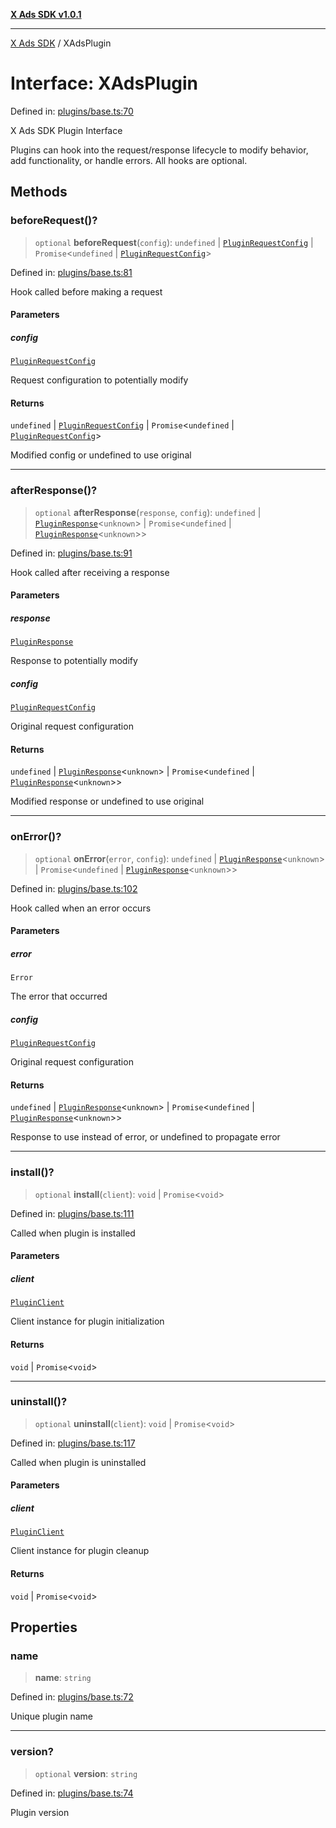[**X Ads SDK v1.0.1**](../README.md)

***

[X Ads SDK](../globals.md) / XAdsPlugin

# Interface: XAdsPlugin

Defined in: [plugins/base.ts:70](https://github.com/kage1020/x-ads-sdk/blob/main/src/plugins/base.ts#L70)

X Ads SDK Plugin Interface

Plugins can hook into the request/response lifecycle to modify behavior,
add functionality, or handle errors. All hooks are optional.

## Methods

### beforeRequest()?

> `optional` **beforeRequest**(`config`): `undefined` \| [`PluginRequestConfig`](PluginRequestConfig.md) \| `Promise`\<`undefined` \| [`PluginRequestConfig`](PluginRequestConfig.md)\>

Defined in: [plugins/base.ts:81](https://github.com/kage1020/x-ads-sdk/blob/main/src/plugins/base.ts#L81)

Hook called before making a request

#### Parameters

##### config

[`PluginRequestConfig`](PluginRequestConfig.md)

Request configuration to potentially modify

#### Returns

`undefined` \| [`PluginRequestConfig`](PluginRequestConfig.md) \| `Promise`\<`undefined` \| [`PluginRequestConfig`](PluginRequestConfig.md)\>

Modified config or undefined to use original

***

### afterResponse()?

> `optional` **afterResponse**(`response`, `config`): `undefined` \| [`PluginResponse`](PluginResponse.md)\<`unknown`\> \| `Promise`\<`undefined` \| [`PluginResponse`](PluginResponse.md)\<`unknown`\>\>

Defined in: [plugins/base.ts:91](https://github.com/kage1020/x-ads-sdk/blob/main/src/plugins/base.ts#L91)

Hook called after receiving a response

#### Parameters

##### response

[`PluginResponse`](PluginResponse.md)

Response to potentially modify

##### config

[`PluginRequestConfig`](PluginRequestConfig.md)

Original request configuration

#### Returns

`undefined` \| [`PluginResponse`](PluginResponse.md)\<`unknown`\> \| `Promise`\<`undefined` \| [`PluginResponse`](PluginResponse.md)\<`unknown`\>\>

Modified response or undefined to use original

***

### onError()?

> `optional` **onError**(`error`, `config`): `undefined` \| [`PluginResponse`](PluginResponse.md)\<`unknown`\> \| `Promise`\<`undefined` \| [`PluginResponse`](PluginResponse.md)\<`unknown`\>\>

Defined in: [plugins/base.ts:102](https://github.com/kage1020/x-ads-sdk/blob/main/src/plugins/base.ts#L102)

Hook called when an error occurs

#### Parameters

##### error

`Error`

The error that occurred

##### config

[`PluginRequestConfig`](PluginRequestConfig.md)

Original request configuration

#### Returns

`undefined` \| [`PluginResponse`](PluginResponse.md)\<`unknown`\> \| `Promise`\<`undefined` \| [`PluginResponse`](PluginResponse.md)\<`unknown`\>\>

Response to use instead of error, or undefined to propagate error

***

### install()?

> `optional` **install**(`client`): `void` \| `Promise`\<`void`\>

Defined in: [plugins/base.ts:111](https://github.com/kage1020/x-ads-sdk/blob/main/src/plugins/base.ts#L111)

Called when plugin is installed

#### Parameters

##### client

[`PluginClient`](PluginClient.md)

Client instance for plugin initialization

#### Returns

`void` \| `Promise`\<`void`\>

***

### uninstall()?

> `optional` **uninstall**(`client`): `void` \| `Promise`\<`void`\>

Defined in: [plugins/base.ts:117](https://github.com/kage1020/x-ads-sdk/blob/main/src/plugins/base.ts#L117)

Called when plugin is uninstalled

#### Parameters

##### client

[`PluginClient`](PluginClient.md)

Client instance for plugin cleanup

#### Returns

`void` \| `Promise`\<`void`\>

## Properties

### name

> **name**: `string`

Defined in: [plugins/base.ts:72](https://github.com/kage1020/x-ads-sdk/blob/main/src/plugins/base.ts#L72)

Unique plugin name

***

### version?

> `optional` **version**: `string`

Defined in: [plugins/base.ts:74](https://github.com/kage1020/x-ads-sdk/blob/main/src/plugins/base.ts#L74)

Plugin version

